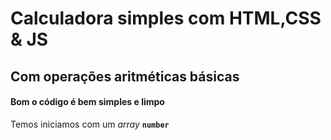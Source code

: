 # Calculadora simples com HTML,CSS & JS

## Com operações aritméticas básicas

#### Bom o código é bem simples e limpo

Temos iniciamos com um *array* **`number`**